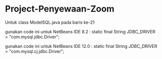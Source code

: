 # Project-Penyewaan-Zoom

Untuk class ModelSQL.java
pada baris ke-21

gunakan code ini untuk NetBeans IDE 8.2 : 
    static final String JDBC_DRIVER = "com.mysql.jdbc.Driver";
    
gunakan code ini untuk NetBeans IDE 12.0 :
    static final String JDBC_DRIVER = "com.mysql.cj.jdbc.Driver";
